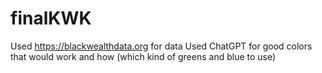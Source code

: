 # finalKWK

Used https://blackwealthdata.org for data
Used ChatGPT for good colors that would work and how (which kind of greens and blue to use)

